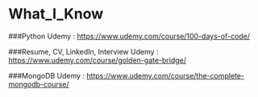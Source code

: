 # What_I_Know

###Python
Udemy : https://www.udemy.com/course/100-days-of-code/

###Resume, CV, LinkedIn, Interview
Udemy : https://www.udemy.com/course/golden-gate-bridge/

###MongoDB 
Udemy : https://www.udemy.com/course/the-complete-mongodb-course/
